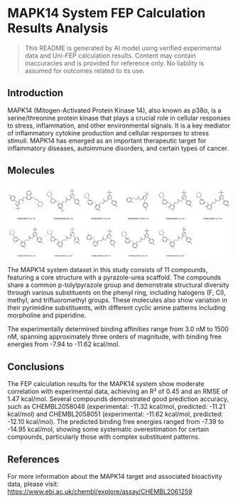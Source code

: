 # MAPK14 System FEP Calculation Results Analysis

> This README is generated by AI model using verified experimental data and Uni-FEP calculation results. Content may contain inaccuracies and is provided for reference only. No liability is assumed for outcomes related to its use.

## Introduction

MAPK14 (Mitogen-Activated Protein Kinase 14), also known as p38α, is a serine/threonine protein kinase that plays a crucial role in cellular responses to stress, inflammation, and other environmental signals. It is a key mediator of inflammatory cytokine production and cellular responses to stress stimuli. MAPK14 has emerged as an important therapeutic target for inflammatory diseases, autoimmune disorders, and certain types of cancer.

## Molecules

![Molecular structures of representative compounds](mol_grid.png)

The MAPK14 system dataset in this study consists of 11 compounds, featuring a core structure with a pyrazole-urea scaffold. The compounds share a common p-tolylpyrazole group and demonstrate structural diversity through various substituents on the phenyl ring, including halogens (F, Cl), methyl, and trifluoromethyl groups. These molecules also show variation in their pyrimidine substituents, with different cyclic amine patterns including morpholine and piperidine.

The experimentally determined binding affinities range from 3.0 nM to 1500 nM, spanning approximately three orders of magnitude, with binding free energies from -7.94 to -11.62 kcal/mol.

## Conclusions

The FEP calculation results for the MAPK14 system show moderate correlation with experimental data, achieving an R² of 0.45 and an RMSE of 1.47 kcal/mol. Several compounds demonstrated good prediction accuracy, such as CHEMBL2058048 (experimental: -11.32 kcal/mol, predicted: -11.21 kcal/mol) and CHEMBL2058051 (experimental: -11.62 kcal/mol, predicted: -12.10 kcal/mol). The predicted binding free energies ranged from -7.39 to -14.95 kcal/mol, showing some systematic overestimation for certain compounds, particularly those with complex substituent patterns.

## References

For more information about the MAPK14 target and associated bioactivity data, please visit:
https://www.ebi.ac.uk/chembl/explore/assay/CHEMBL2061259 